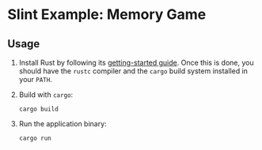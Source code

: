 # Slint Example: Memory Game

## Usage

1. Install Rust by following its [getting-started guide](https://www.rust-lang.org/learn/get-started).
   Once this is done, you should have the `rustc` compiler and the `cargo` build system installed in your `PATH`.
   
2. Build with `cargo`:
    ```
    cargo build
    ```
3. Run the application binary:
    ```
    cargo run
    ```